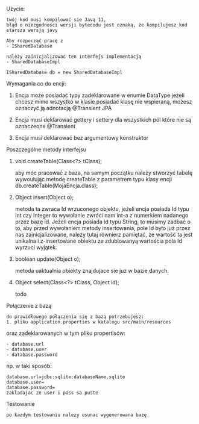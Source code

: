 Użycie:

    twój kod musi kompilować sie Javą 11, 
    błąd o niezgodności wersji bytecodu jest oznaką, że kompilujesz kod
    starsza wersją javy
    
    Aby rozpocząć pracę z
    - ISharedDatabase

    należy zainicjalizować ten interfejs implementacją 
    - SharedDatabaseImpl

    ISharedDatabase db = new SharedDatabaseImpl


Wymagania co do encji:

1.  Encja może posiadać typy zadeklarowane w enumie
    DataType
    jeżeli chcesz mimo wszystko w klasie posiadać klasę nie wspieraną,
    możesz oznaczyć ją adnotacją @Transient JPA
    
2.  Encja musi deklarować gettery i settery dla wszystkich pól które nie są oznaczeone
    @Transient
    
3.  Encja musi deklarować bez argumentowy konstruktor

Poszczególne metody interfejsu

1. void createTable(Class<?> tClass);


    aby móc pracować z baza, na samym początku należy stworzyć tabelę 
    wywoułując metodę createTable z parametrem typu klasy encji
    db.createTable(MojaEncja.class);

2. Object insert(Object o);

   
    metoda ta zwraca Id wrzuconego objektu, jeżeli encja posiada Id typu int 
    czy Integer to wywołanie zwróci nam int-a z numerkiem nadanego przez bazę id.
    Jeżeli encja posiada id typu String, to musimy zadbać o to, aby przed wywołaniem
    metody insertowania, pole Id było już przez nas zainicjalizowane, należy tutaj równierz
    pamiętać, że wartość ta jest unikalna i z-insertowane obiektu ze zdublowanyą
    wartościa pola Id wyrzuci wyjątek. 

3. boolean update(Object o);

    
    metoda uaktualnia obiekty znajdujace sie juz w bazie danych. 
    
4. Object select(Class<?> tClass, Object id);

    
    todo


Połączenie z bazą


    do prawidłowego połączenia się z bazą potrzebujesz:
    1. pliku application.properties w katalogu src/main/resources
    
    
   oraz zadeklarowanych w tym pliku propertisów:
   
    - database.url
    - database.user
    - database.password

np. w taki sposób:

    database.url=jdbc:sqlite:databaseName.sqlite
    database.user=
    database.password=
    zakladajac ze user i pass sa puste

Testowanie


    po kazdym testowaniu nalezy usunac wygenerowana bazę

        


